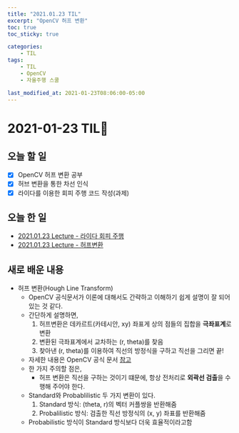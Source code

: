 ```yaml
---
title: "2021.01.23 TIL"
excerpt: "OpenCV 허프 변환"
toc: true
toc_sticky: true

categories:
    - TIL 
tags:
    - TIL
    - OpenCV
    - 자율주행 스쿨

last_modified_at: 2021-01-23T08:06:00-05:00
---
```

 
# 2021-01-23 TIL📓
## 오늘 할 일
- [x] OpenCV 허프 변환 공부
- [x] 허브 변환을 통한 차선 인식
- [x] 라이다를 이용한 회피 주행 코드 작성(과제)

## 오늘 한 일
- [2021.01.23 Lecture - 라이다 회피 주행](https://churry75.github.io/자율주행스쿨강의/210123-lecture_01/)
- [2021.01.23 Lecture - 허프변환](https://churry75.github.io/자율주행스쿨강의/210123-lecture_02/)

## 새로 배운 내용
- 허프 변환(Hough Line Transform)
    - OpenCV 공식문서가 이론에 대해서도 간략하고 이해하기 쉽게 설명이 잘 되어 있는 것 같다.
    - 간단하게 설명하면,
        1. 허프변환은 데카르트(카테시안, xy) 좌표게 상의 점들의 집합을 **극좌표계**로 변환
        2. 변환된 극좌표계에서 교차하는 (r, theta)를 찾음
        3. 찾아낸 (r, theta)를 이용하여 직선의 방정식을 구하고 직선을 그리면 끝!
    - 자세한 내용은 OpenCV 공식 문서 [참고](https://docs.opencv.org/3.4/d9/db0/tutorial_hough_lines.html)
    - 한 가지 주의할 점은,
        - 허프 변환은 직선을 구하는 것이기 떄문에, 항상 전처리로 **외곽선 검출**을 수행해 주어야 한다.
    - Standard와 Probablilistic 두 가지 변환이 있다.
        1. Standard 방식: (theta, r)의 벡터 커플쌍을 반환해줌
        2. Probalilistic 방식: 검출한 직선 방정식의 (x, y) 좌표를 반환해줌
    - Probabilistic 방식이 Standard 방식보다 더욱 효율적이라고함
